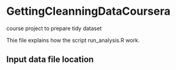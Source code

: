 # GettingCleanningDataCoursera
course project to prepare tidy dataset

Thie file explains how the script run_analysis.R  work.

## Input data file location 
